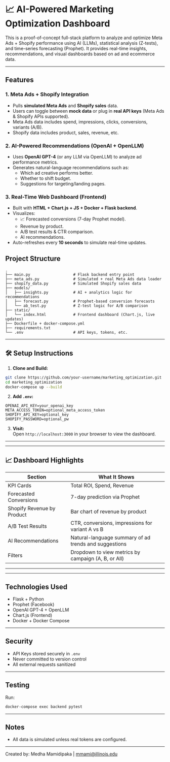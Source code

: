 # 📈 AI-Powered Marketing Optimization Dashboard

This is a proof-of-concept full-stack platform to analyze and optimize Meta Ads + Shopify performance using AI (LLMs), statistical analysis (Z-tests), and time-series forecasting (Prophet). It provides real-time insights, recommendations, and visual dashboards based on ad and ecommerce data.

---

##  Features

###  1. Meta Ads + Shopify Integration
- Pulls **simulated Meta Ads** and **Shopify sales** data.
- Users can toggle between **mock data** or plug in **real API keys** (Meta Ads & Shopify APIs supported).
- Meta Ads data includes spend, impressions, clicks, conversions, variants (A/B).
- Shopify data includes product, sales, revenue, etc.

### 2. AI-Powered Recommendations (OpenAI + OpenLLM)
- Uses **OpenAI GPT-4** (or any LLM via OpenLLM) to analyze ad performance metrics.
- Generates natural-language recommendations such as:
  - Which ad creative performs better.
  - Whether to shift budget.
  - Suggestions for targeting/landing pages.

###  3. Real-Time Web Dashboard (Frontend)
- Built with **HTML + Chart.js + JS + Docker + Flask backend**.
- Visualizes:
  - 📈 Forecasted conversions (7-day Prophet model).
  -  Revenue by product.
  -  A/B test results & CTR comparison.
  - AI recommendations.
- Auto-refreshes every **10 seconds** to simulate real-time updates.



##  Project Structure

```
.
├── main.py                   # Flask backend entry point
├── meta_ads.py               # Simulated + real Meta Ads data loader
├── shopify_data.py           # Simulated Shopify sales data
├── models/
│   ├── insights.py           # AI + analytics logic for recommendations
│   ├── forecast.py           # Prophet-based conversion forecasts
│   └── ab_test.py            # Z-test logic for A/B comparison
├── static/
│   └── index.html            # Frontend dashboard (Chart.js, live updates)
├── Dockerfile + docker-compose.yml
├── requirements.txt
└── .env                      # API keys, tokens, etc.
```

---

## 🛠️ Setup Instructions

1. **Clone and Build:**

```bash
git clone https://github.com/your-username/marketing_optimization.git
cd marketing_optimization
docker-compose up --build
```

2. **Add `.env`:**

```env
OPENAI_API_KEY=your_openai_key
META_ACCESS_TOKEN=optional_meta_access_token
SHOPIFY_API_KEY=optional_key
SHOPIFY_PASSWORD=optional_pw
```

3. **Visit:**  
Open `http://localhost:3000` in your browser to view the dashboard.

---


---

## 📈 Dashboard Highlights

| Section                    | What It Shows                                             |
|----------------------------|-----------------------------------------------------------|
| KPI Cards                  | Total ROI, Spend, Revenue                                 |
| Forecasted Conversions     | 7-day prediction via Prophet                              |
| Shopify Revenue by Product | Bar chart of revenue by product                           |
| A/B Test Results           | CTR, conversions, impressions for variant A vs B          |
| AI Recommendations         | Natural-language summary of ad trends and suggestions     |
| Filters                    | Dropdown to view metrics by campaign (A, B, or All)       |

---



---

## Technologies Used

- Flask + Python
- Prophet (Facebook)
- OpenAI GPT-4 + OpenLLM
- Chart.js (Frontend)
- Docker + Docker Compose

---

##  Security

- API Keys stored securely in `.env`
- Never committed to version control
- All external requests sanitized

---

##  Testing

Run:

```bash
docker-compose exec backend pytest
```

---

## Notes

- All data is simulated unless real tokens are configured.


---
Created by: Medha Mamidipaka | mmami@illinois.edu